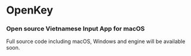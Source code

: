 # OpenKey
### Open source Vietnamese Input App for macOS
Full source code including macOS, Windows and engine will be available soon.